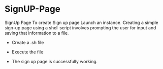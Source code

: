 # SignUP-Page
SignUp Page
To create Sign up page 
Launch an instance.
Creating a simple sign-up page using a shell script involves prompting the user for input and saving that information to a file.

- Create a .sh file

- Execute the file

- The sign up page is successfully working.
